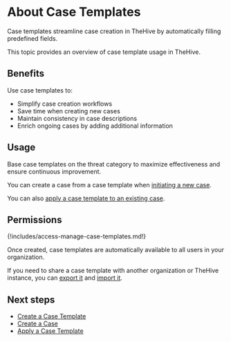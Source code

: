 # About Case Templates

Case templates streamline case creation in TheHive by automatically filling predefined fields.

This topic provides an overview of case template usage in TheHive.

## Benefits

Use case templates to:

* Simplify case creation workflows
* Save time when creating new cases
* Maintain consistency in case descriptions
* Enrich ongoing cases by adding additional information

## Usage

Base case templates on the threat category to maximize effectiveness and ensure continuous improvement.

You can create a case from a case template when [initiating a new case](../../../../analyst-corner/cases/create-a-new-case.md).

You can also [apply a case template to an existing case](../../../../analyst-corner/cases/apply-a-case-template.md).

## Permissions

{!includes/access-manage-case-templates.md!}

Once created, case templates are automatically available to all users in your organization.

If you need to share a case template with another organization or TheHive instance, you can [export it](export-a-case-template.md) and [import it](import-a-case-template.md).

## Next steps

* [Create a Case Template](create-a-case-template.md)
* [Create a Case](../../../../analyst-corner/cases/create-a-new-case.md)
* [Apply a Case Template](../../../../analyst-corner/cases/apply-a-case-template.md)